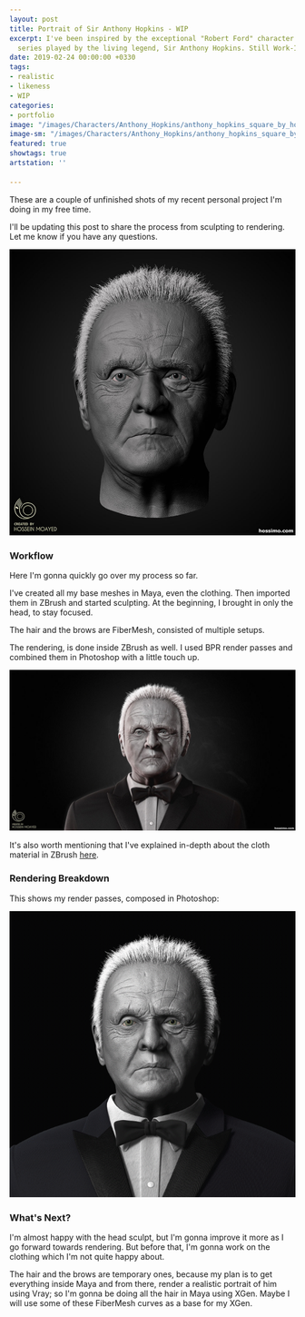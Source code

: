 ```yaml
---
layout: post
title: Portrait of Sir Anthony Hopkins - WIP
excerpt: I've been inspired by the exceptional "Robert Ford" character in Westworld
  series played by the living legend, Sir Anthony Hopkins. Still Work-In-Progress.
date: 2019-02-24 00:00:00 +0330
tags:
- realistic
- likeness
- WIP
categories:
- portfolio
image: "/images/Characters/Anthony_Hopkins/anthony_hopkins_square_by_hossimo.jpg"
image-sm: "/images/Characters/Anthony_Hopkins/anthony_hopkins_square_by_hossimo.jpg"
featured: true
showtags: true
artstation: ''

---
```

These are a couple of unfinished shots of my recent personal project I'm doing in my free time.

I'll be updating this post to share the process from sculpting to rendering. Let me know if you have any questions.

<img src="/images/Characters/Anthony_Hopkins/anthony_hopkins_head_sculpt_by_hossimo.jpg" alt="anthony_hopkins_head_sculpt_by_hossimo" class="responsive">

### Workflow

Here I'm gonna quickly go over my process so far.

I've created all my base meshes in Maya, even the clothing. Then imported them in ZBrush and started sculpting. At the beginning, I brought in only the head, to stay focused.

The hair and the brows are FiberMesh, consisted of multiple setups.

The rendering, is done inside ZBrush as well. I used BPR render passes and combined them in Photoshop with a little touch up.

<img src="/images/Characters/Anthony_Hopkins/anthony_hopkins_wide_by_hossimo.jpg" alt="anthony_hopkins_wide_by_hossimo" class="responsive">

It's also worth mentioning that I've explained in-depth about the cloth material in ZBrush [here](https://hossimo.com/tutorial/quick-tips-how-to-create-cloth-material-in-zbrush/ "How To Create Cloth Material In ZBrush").

### Rendering Breakdown

This shows my render passes, composed in Photoshop:

<img src="/images/Characters/Anthony_Hopkins/anthony_hopkins_by_hossimo_breakup.gif" alt="anthony_hopkins_by_hossimo_breakup" class="narrowResponsive">

### What's Next?

I'm almost happy with the head sculpt, but I'm gonna improve it more as I go forward towards rendering. But before that, I'm gonna work on the clothing which I'm not quite happy about.

The hair and the brows are temporary ones, because my plan is to get everything inside Maya and from there, render a realistic portrait of him using Vray; so I'm gonna be doing all the hair in Maya using XGen. Maybe I will use some of these FiberMesh curves as a base for my XGen.